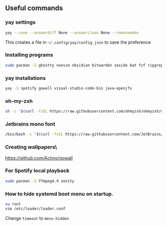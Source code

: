 ## Useful commands

### yay settings
```bash
yay --save --answerdiff None --answerclean None --removemake
```
This creates a file in `~/.config/yay/config.json` to save the preference

### Installing programs
```bash
sudo pacman -S ghostty neovim obsidian bitwarden zoxide bat fzf ripgrep docker docker-compose discord zsh tmux fd poetry npm yarn pyenv lazygit steam jdk-openjdk
```

### yay installations
```bash
yay -S spotify gowall visual-studio-code-bin java-openjfx
```

### oh-my-zsh
```bash
sh -c "$(curl -fsSL https://raw.githubusercontent.com/ohmyzsh/ohmyzsh/master/tools/install.sh)"
```

### Jetbrains mono font
```bash
/bin/bash -c "$(curl -fsSL https://raw.githubusercontent.com/JetBrains/JetBrainsMono/master/install_manual.sh)"
```

### Creating wallpapers\
https://github.com/Achno/gowall

### For Spotify local playback
```bash
sudo pacman -S ffmpeg4.4 zenity
```

### How to hide systemd boot menu on startup.
```bash
su root
vim /etc/loader/loader.conf
```
Change `timeout` to `menu-hidden`
